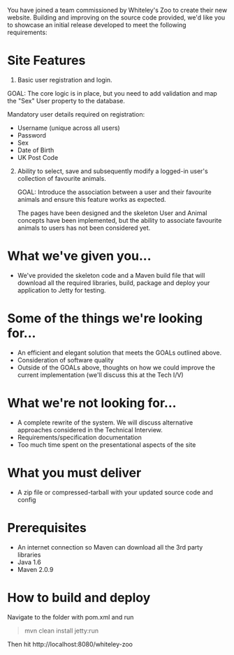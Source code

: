 You have joined a team commissioned by Whiteley's Zoo to create their new website.  Building and improving on the source code provided, we'd like you to showcase an initial release developed to meet the following requirements:

Site Features
=============
1) Basic user registration and login.   

  GOAL: The core logic is in place, but you need to add validation and map the "Sex" User property to the database.

  Mandatory user details required on registration:
  - Username (unique across all users)
  - Password
  - Sex
  - Date of Birth
  - UK Post Code

2) Ability to select, save and subsequently modify a logged-in user's collection of favourite animals.   

   GOAL: Introduce the association between a user and their favourite animals and ensure this feature works as expected.

   The pages have been designed and the skeleton User and Animal concepts have been implemented, but the ability to associate favourite animals to users has not been considered yet.

What we've given you...
=================
* We've provided the skeleton code and a Maven build file that will download all the required libraries, build, package and deploy your application to Jetty for testing.


Some of the things we're looking for...
=======================================
* An efficient and elegant solution that meets the GOALs outlined above.
* Consideration of software quality
* Outside of the GOALs above, thoughts on how we could improve the current implementation (we'll discuss this at the Tech I/V)

What we're not looking for...
===================================
* A complete rewrite of the system.  We will discuss alternative approaches considered in the Technical Interview.
* Requirements/specification documentation
* Too much time spent on the presentational aspects of the site

What you must deliver
=====================
* A zip file or compressed-tarball with your updated source code and config


Prerequisites
========
* An internet connection so Maven can download all the 3rd party libraries
* Java 1.6
* Maven 2.0.9 


How to build and deploy
================
Navigate to the folder with pom.xml and run 
> mvn clean install jetty:run

Then hit http://localhost:8080/whiteley-zoo
